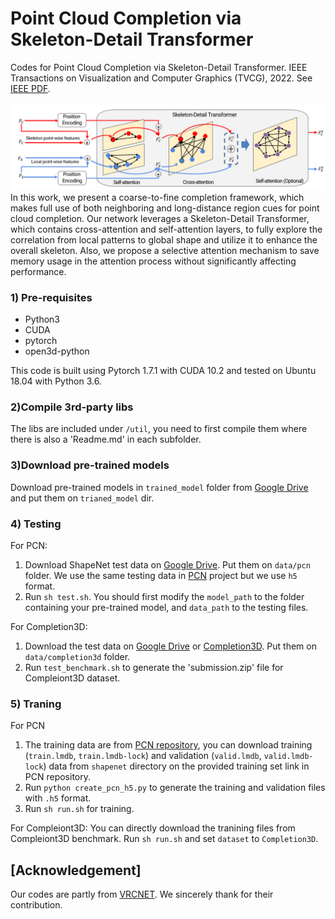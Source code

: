 # Point Cloud Completion via Skeleton-Detail Transformer
Codes for Point Cloud Completion via Skeleton-Detail Transformer. IEEE Transactions on Visualization and Computer Graphics (TVCG), 2022. See [IEEE PDF](https://ieeexplore.ieee.org/stamp/stamp.jsp).

![overview](overview.png)
In this work, we present a coarse-to-fine completion framework, which makes full use of both neighboring and long-distance region cues for point cloud completion. Our network leverages a Skeleton-Detail Transformer, which contains cross-attention and self-attention layers, to fully explore the correlation from local patterns to global shape and utilize it to enhance the overall skeleton. Also, we propose a selective attention mechanism to save memory usage in the attention process without significantly affecting performance.

### 1) Pre-requisites
* Python3
* CUDA
* pytorch
* open3d-python

This code is built using Pytorch 1.7.1 with CUDA 10.2 and tested on Ubuntu 18.04 with Python 3.6.

### 2)Compile 3rd-party libs
The libs are included under `/util`, you need to first compile them where there is also a 'Readme.md' in each subfolder.

### 3)Download pre-trained models
Download pre-trained models in `trained_model` folder from [Google Drive](https://drive.google.com/drive/folders/1Fzo-FZW3LhGqkIZkXAw5GV2UYae-bQjj?usp=sharing) and put them on `trianed_model` dir.

### 4) Testing
For PCN:
1. Download ShapeNet test data on [Google Drive](https://drive.google.com/drive/folders/1o2Kwi-0127mVZjRJskY9tquJKTD-67Jm?usp=sharing). Put them on `data/pcn` folder. We use the same testing data in [PCN](https://www.cs.cmu.edu/~wyuan1/pcn/) project but we use `h5` format.
2. Run `sh test.sh`. You should first modify the `model_path` to the folder containing your pre-trained model, and `data_path` to the testing files.

For Completion3D:
1. Download the test data on [Google Drive](https://drive.google.com/drive/folders/1o2Kwi-0127mVZjRJskY9tquJKTD-67Jm?usp=sharing) or [Completion3D](https://completion3d.stanford.edu/). Put them on `data/completion3d` folder.
2. Run `test_benchmark.sh` to generate the 'submission.zip' file for Compleiont3D dataset.


### 5) Traning
For PCN
1. The training data are from [PCN repository](https://github.com/wentaoyuan/pcn), you can download training (`train.lmdb`, `train.lmdb-lock`) and validation (`valid.lmdb`, `valid.lmdb-lock`) data from `shapenet` directory on the provided training set link in PCN repository.
2. Run `python create_pcn_h5.py` to generate the training and validation files with `.h5` format.
3. Run `sh run.sh` for training.

For Compleiont3D:
You can directly download the tranining files from Compleiont3D benchmark. Run `sh run.sh` and set `dataset` to `Completion3D`.

## [Acknowledgement]
Our codes are partly from [VRCNET](https://github.com/paul007pl/VRCNet). We sincerely thank for their contribution.

